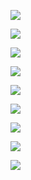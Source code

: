 ![](http://i1.piimg.com/582453/dd441fbd38c9502b.jpg)    

![](http://i1.piimg.com/582453/e1097b37731d8309.jpg)    

![](http://i1.piimg.com/582453/85e471b075082eaf.jpg)    

![](http://i1.piimg.com/582453/8c0c63e35f4ece3b.jpg)    

![](http://i1.piimg.com/582453/b036054a9802c037.jpg)          

![](http://i1.piimg.com/582453/0307b7f4809a291b.jpg)    

![](http://i1.piimg.com/582453/c2ce3c246a27728a.jpg)    

![](http://i1.piimg.com/582453/8250bf441f0d9406.jpg)    

![](http://i1.piimg.com/582453/d6a9e90cb5375ba3.jpg)      
